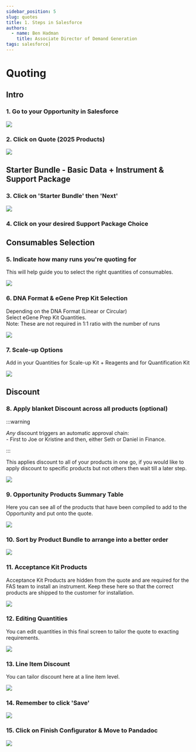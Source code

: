 ```yaml
---
sidebar_position: 5
slug: quotes
title: 1. Steps in Salesforce
authors:
  - name: Ben Hadman
    title: Associate Director of Demand Generation
tags: salesforce]
---
```


# Quoting

Intro
-----

### 1\. Go to your Opportunity in Salesforce

![](https://dubble-prod-01.s3.amazonaws.com/assets/64c54947-074d-4451-8e6f-76c69e9008f4.png?1)

### 2\. Click on Quote (2025 Products)

![](https://d3q7ie80jbiqey.cloudfront.net/media/image/zoom/592f772e-e66b-4236-84d4-5bd14cb0c520/1.5/0/0?1)

Starter Bundle - Basic Data + Instrument & Support Package
----------------------------------------------------------

### 3\. Click on 'Starter Bundle' then 'Next'

![](https://d3q7ie80jbiqey.cloudfront.net/media/image/zoom/9d5693b3-eb5b-4f6f-9b80-c050fe97fdb9/1.5/0/98.638309270961?1)

### 4\. Click on your desired Support Package Choice

Consumables Selection
---------------------

### 5\. Indicate how many runs you're quoting for

This will help guide you to select the right quantities of consumables.

![](https://d3q7ie80jbiqey.cloudfront.net/media/image/zoom/7db02312-ad2d-44eb-a99b-254fa4dc28ea/1.5480651953215/0/20.505447083867?1)

### 6\. DNA Format & eGene Prep Kit Selection

Depending on the DNA Format (Linear or Circular)  
Select eGene Prep Kit Quantities.  
Note: These are not required in 1:1 ratio with the number of runs

![](https://d3q7ie80jbiqey.cloudfront.net/media/image/zoom/d962c26f-f53d-4716-96ae-431f48e30513/1.5/0/53.440504017978?1)

### 7\. Scale-up Options

Add in your Quantities for Scale-up Kit + Reagents and for Quantification Kit

![](https://d3q7ie80jbiqey.cloudfront.net/media/image/zoom/8ad825be-6e7e-4279-872f-993cefb3ac6b/1.0708633092178/0/50.631164241647?1)

Discount
--------

### 8\. Apply blanket Discount across all products (optional)

:::warning

_Any_ discount triggers an automatic approval chain:  
\- First to Joe or Kristine and then, either Seth or Daniel in Finance.

:::


This applies discount to all of your products in one go, if you would like to apply discount to specific products but not others then wait till a later step.

![](https://d3q7ie80jbiqey.cloudfront.net/media/image/zoom/bdb4d6a1-493c-4927-8dae-4ba08360f8d1/1.0480651953215/33.26192304492/55.784936479129?1)


### 9\. Opportunity Products Summary Table

Here you can see all of the products that have been compiled to add to the Opportunity and put onto the quote.  

![](https://d3q7ie80jbiqey.cloudfront.net/media/image/zoom/99833565-b07c-4a2f-bbc8-a002d6ab882b/1.5470225355659/3.4170964711454/82.412694585179?1)

### 10\. Sort by Product Bundle to arrange into a better order

![](https://d3q7ie80jbiqey.cloudfront.net/media/image/zoom/68b88230-be3f-40af-80f7-20536a2f4433/2.5/4.8942057291667/36.486365883128?1)

### 11\. Acceptance Kit Products

Acceptance Kit Products are hidden from the quote and are required for the FAS team to install an instrument. Keep these here so that the correct products are shipped to the customer for installation.

![](https://d3q7ie80jbiqey.cloudfront.net/media/image/zoom/e4278867-fe16-4084-9c50-77908449a2a1/2.5/4.8942057291667/52.518123901582?1)

### 12\. Editing Quantities

You can edit quantities in this final screen to tailor the quote to exacting requirements.

![](https://d3q7ie80jbiqey.cloudfront.net/media/image/zoom/0ba04441-4158-4c01-8109-8364ecefd903/2.5/52.684733072917/55.173206832162?1)

### 13\. Line Item Discount

You can tailor discount here at a line item level.

![](https://d3q7ie80jbiqey.cloudfront.net/media/image/zoom/6b5b37fd-c85b-4b56-a622-e99b41f8fef7/2.5/50.541178385417/55.226411467487?1)

### 14\. Remember to click 'Save'

![](https://d3q7ie80jbiqey.cloudfront.net/media/image/zoom/3ed38ce6-dae8-4c92-bc57-17a8d27d2fbb/2.5/33.702799479167/95.147050746924?1)

### 15\. Click on Finish Configurator & Move to Pandadoc

![](https://d3q7ie80jbiqey.cloudfront.net/media/image/zoom/46e2cf7f-5cd0-4894-a224-33bb1527747b/2.5/65.75439453125/48.723432007909?1)
